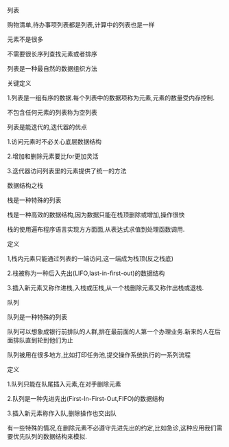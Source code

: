 列表

  购物清单,待办事项列表都是列表,计算中的列表也是一样

  元素不是很多

  不需要很长序列查找元素或者排序

  列表是一种最自然的数据组织方法


关键定义

  1.列表是一组有序的数据.每个列表中的数据项称为元素,元素的数量受内存控制.

  不包含任何元素的列表称为空列表


列表是能迭代的,迭代器的优点

  1.访问元素时不必关心底层数据结构

  2.增加和删除元素要比for更加灵活

  3.迭代器访问列表里的元素提供了统一的方法




数据结构之栈

  栈是一种特殊的列表

  栈是一种高效的数据结构,因为数据只能在栈顶删除或增加,操作很快

  栈的使用遍布程序语言实现方方面面,从表达式求值到处理函数调用.

定义

  1,栈内元素只能通过列表的一端访问,这一端成为栈顶(反之栈底)

  2.栈被称为一种后入先出(LIFO,last-in-first-out)的数据结构

  3.插入新元素又称作进栈,入栈或压栈,从一个栈删除元素又称作出栈或退栈.



队列

  队列是一种特殊的列表

  队列可以想象成银行前排队的人群,排在最前面的人第一个办理业务.新来的人在后面排队直到轮到他们为止

  队列被用在很多地方,比如打印任务池,提交操作系统执行的一系列流程


定义

  1.队列只能在队尾插入元素,在对手删除元素

  2.队列是一种先进先出(First-In-First-Out,FIFO)的数据结构

  3.插入新元素称作入队,删除操作也交出队

  有一些特殊的情况,在删除元素不必遵守先进先出的约定,比如急诊,这种应用我们需要优先队列的数据结构来模拟.
